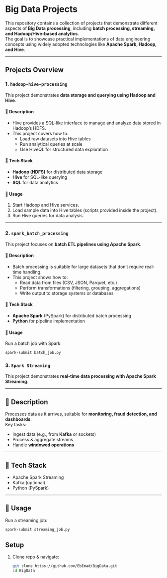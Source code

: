 # Big Data Projects 

This repository contains a collection of projects that demonstrate different aspects of **Big Data processing**, including **batch processing, streaming, and Hadoop/Hive-based analytics**.  
The goal is to showcase practical implementations of data engineering concepts using widely adopted technologies like **Apache Spark, Hadoop, and Hive**.

---

##  Projects Overview

### 1. `hadoop-hive-processing`

This project demonstrates **data storage and querying using Hadoop and Hive**.  

#### 🔹 Description
- Hive provides a SQL-like interface to manage and analyze data stored in Hadoop’s HDFS.  
- This project covers how to:
  - Load raw datasets into Hive tables
  - Run analytical queries at scale
  - Use HiveQL for structured data exploration  

#### 🔹 Tech Stack
- **Hadoop (HDFS)** for distributed data storage  
- **Hive** for SQL-like querying  
- **SQL** for data analytics  

#### 🔹 Usage
1. Start Hadoop and Hive services.  
2. Load sample data into Hive tables (scripts provided inside the project).  
3. Run Hive queries for data analysis.

---

### 2. `spark_batch_processing`

This project focuses on **batch ETL pipelines using Apache Spark**.  

#### 🔹 Description
- Batch processing is suitable for large datasets that don’t require real-time handling.  
- This project shows how to:
  - Read data from files (CSV, JSON, Parquet, etc.)  
  - Perform transformations (filtering, grouping, aggregations)  
  - Write output to storage systems or databases  

#### 🔹 Tech Stack
- **Apache Spark** (PySpark) for distributed batch processing  
- **Python** for pipeline implementation  

#### 🔹 Usage
Run a batch job with Spark:  
```bash
spark-submit batch_job.py 
```

### 3. `Spark Streaming`

This project demonstrates **real-time data processing with Apache Spark Streaming**.

---

## 🔹 Description
Processes data as it arrives, suitable for **monitoring, fraud detection, and dashboards**.  
Key tasks:  
- Ingest data (e.g., from **Kafka** or sockets)  
- Process & aggregate streams  
- Handle **windowed operations**  

---

## 🔹 Tech Stack
- Apache Spark Streaming  
- Kafka (optional)  
- Python (PySpark)  

---

## 🔹 Usage
Run a streaming job:  
```bash
spark-submit streaming_job.py
```

##  Setup

1. Clone repo & navigate:
   ```bash
   git clone https://github.com/EbEmad/BigData.git
   cd BigData
```


